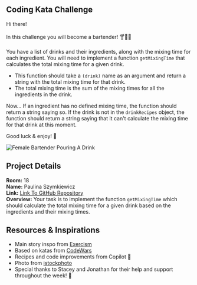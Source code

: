 ## Coding Kata Challenge
Hi there! <br><br>
In this challenge you will become a bartender! 🍸🍹🍺 <br><br>
You have a list of drinks and their ingredients, along with the mixing time for each ingredient. You will need to implement a function `getMixingTime` that calculates the total mixing time for a given drink. <br>
- This function should take a `(drink)` name as an argument and return a string with the total mixing time for that drink.
- The total mixing time is the sum of the mixing times for all the ingredients in the drink.

Now... If an ingredient has no defined mixing time, the function should return a string saying so. If the drink is not in the `drinkRecipes` object, the function should return a string saying that it can't calculate the mixing time for that drink at this moment.

Good luck & enjoy! 🍹 <br>

![Female Bartender Pouring A Drink](https://media.istockphoto.com/id/1197154445/photo/professional-bartender-girl-pouring-a-trasparent-alcoholic-drink-from-the-measuring-cup-to.jpg?s=612x612&w=0&k=20&c=8FyC54fNYL-fXgMa0vwQ4yxJ82ZbnNONGrgVvz4neFw=)

## Project Details
**Room:** 18 <br>
**Name:** Paulina Szymkiewicz <br>
**Link:** [Link To GitHub Repository](https://github.com/SchoolOfCode/bc17-w6-hackathon-make-a-codewars-challenge-v3-peposlawa.git) <br>
**Overview:** Your task is to implement the function `getMixingTime` which should calculate the total mixing time for a given drink based on the ingredients and their mixing times.

## Resources & Inspirations
- Main story inspo from [Exercism](https://exercism.org/tracks/javascript/exercises/mixed-juices)
- Based on katas from [CodeWars](https://www.codewars.com/)
- Recipes and code improvements from Copilot 🤖 
- Photo from [istockphoto](https://media.istockphoto.com/)
- Special thanks to Stacey and Jonathan for their help and support throughout the week! 🙌